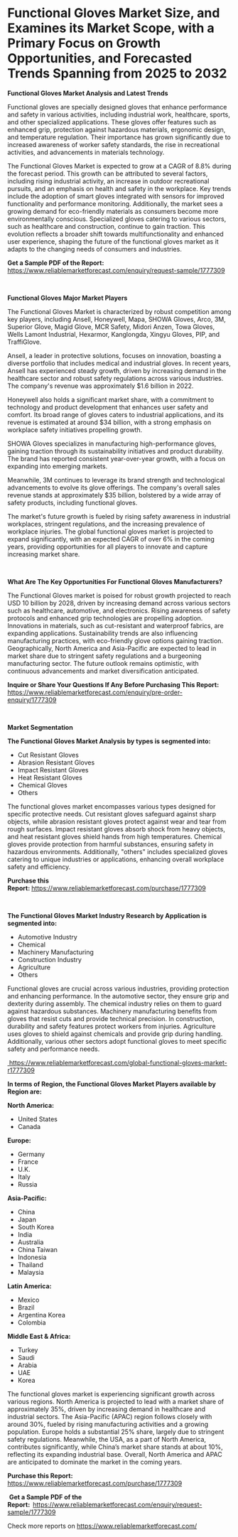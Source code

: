 <p><h1>Functional Gloves Market Size, and Examines its Market Scope, with a Primary Focus on Growth Opportunities, and Forecasted Trends Spanning from 2025 to 2032</h1></p><p><strong>Functional Gloves Market Analysis and Latest Trends</strong></p>
<p><p>Functional gloves are specially designed gloves that enhance performance and safety in various activities, including industrial work, healthcare, sports, and other specialized applications. These gloves offer features such as enhanced grip, protection against hazardous materials, ergonomic design, and temperature regulation. Their importance has grown significantly due to increased awareness of worker safety standards, the rise in recreational activities, and advancements in materials technology.</p><p>The Functional Gloves Market is expected to grow at a CAGR of 8.8% during the forecast period. This growth can be attributed to several factors, including rising industrial activity, an increase in outdoor recreational pursuits, and an emphasis on health and safety in the workplace. Key trends include the adoption of smart gloves integrated with sensors for improved functionality and performance monitoring. Additionally, the market sees a growing demand for eco-friendly materials as consumers become more environmentally conscious. Specialized gloves catering to various sectors, such as healthcare and construction, continue to gain traction. This evolution reflects a broader shift towards multifunctionality and enhanced user experience, shaping the future of the functional gloves market as it adapts to the changing needs of consumers and industries.</p></p>
<p><strong>Get a Sample PDF of the Report:&nbsp;</strong> <a href="https://www.reliablemarketforecast.com/enquiry/request-sample/1777309?utm_campaign=2472&utm_medium=2&utm_source=Github&utm_content=ia&utm_term=04042025&utm_id=functional-gloves">https://www.reliablemarketforecast.com/enquiry/request-sample/1777309</a></p>
<p>&nbsp;</p>
<p><strong>Functional Gloves Major Market Players</strong></p>
<p><p>The Functional Gloves Market is characterized by robust competition among key players, including Ansell, Honeywell, Mapa, SHOWA Gloves, Arco, 3M, Superior Glove, Magid Glove, MCR Safety, Midori Anzen, Towa Gloves, Wells Lamont Industrial, Hexarmor, Kanglongda, Xingyu Gloves, PIP, and TraffiGlove. </p><p>Ansell, a leader in protective solutions, focuses on innovation, boasting a diverse portfolio that includes medical and industrial gloves. In recent years, Ansell has experienced steady growth, driven by increasing demand in the healthcare sector and robust safety regulations across various industries. The company's revenue was approximately $1.6 billion in 2022. </p><p>Honeywell also holds a significant market share, with a commitment to technology and product development that enhances user safety and comfort. Its broad range of gloves caters to industrial applications, and its revenue is estimated at around $34 billion, with a strong emphasis on workplace safety initiatives propelling growth.</p><p>SHOWA Gloves specializes in manufacturing high-performance gloves, gaining traction through its sustainability initiatives and product durability. The brand has reported consistent year-over-year growth, with a focus on expanding into emerging markets.</p><p>Meanwhile, 3M continues to leverage its brand strength and technological advancements to evolve its glove offerings. The company's overall sales revenue stands at approximately $35 billion, bolstered by a wide array of safety products, including functional gloves.</p><p>The market's future growth is fueled by rising safety awareness in industrial workplaces, stringent regulations, and the increasing prevalence of workplace injuries. The global functional gloves market is projected to expand significantly, with an expected CAGR of over 6% in the coming years, providing opportunities for all players to innovate and capture increasing market share.</p></p>
<p>&nbsp;</p>
<p><strong>What Are The Key Opportunities For Functional Gloves Manufacturers?</strong></p>
<p><p>The Functional Gloves market is poised for robust growth projected to reach USD 10 billion by 2028, driven by increasing demand across various sectors such as healthcare, automotive, and electronics. Rising awareness of safety protocols and enhanced grip technologies are propelling adoption. Innovations in materials, such as cut-resistant and waterproof fabrics, are expanding applications. Sustainability trends are also influencing manufacturing practices, with eco-friendly glove options gaining traction. Geographically, North America and Asia-Pacific are expected to lead in market share due to stringent safety regulations and a burgeoning manufacturing sector. The future outlook remains optimistic, with continuous advancements and market diversification anticipated.</p></p>
<p><strong>Inquire or Share Your Questions If Any Before Purchasing This Report:</strong> <a href="https://www.reliablemarketforecast.com/enquiry/pre-order-enquiry/1777309?utm_campaign=2472&utm_medium=2&utm_source=Github&utm_content=ia&utm_term=04042025&utm_id=functional-gloves">https://www.reliablemarketforecast.com/enquiry/pre-order-enquiry/1777309</a></p>
<p>&nbsp;</p>
<p><strong>Market Segmentation</strong></p>
<p><strong>The Functional Gloves Market Analysis by types is segmented into:</strong></p>
<p><ul><li>Cut Resistant Gloves</li><li>Abrasion Resistant Gloves</li><li>Impact Resistant Gloves</li><li>Heat Resistant Gloves</li><li>Chemical Gloves</li><li>Others</li></ul></p>
<p><p>The functional gloves market encompasses various types designed for specific protective needs. Cut resistant gloves safeguard against sharp objects, while abrasion resistant gloves protect against wear and tear from rough surfaces. Impact resistant gloves absorb shock from heavy objects, and heat resistant gloves shield hands from high temperatures. Chemical gloves provide protection from harmful substances, ensuring safety in hazardous environments. Additionally, "others" includes specialized gloves catering to unique industries or applications, enhancing overall workplace safety and efficiency.</p></p>
<p><strong>Purchase this Report:&nbsp;</strong><a href="https://www.reliablemarketforecast.com/purchase/1777309?utm_campaign=2472&utm_medium=2&utm_source=Github&utm_content=ia&utm_term=04042025&utm_id=functional-gloves">https://www.reliablemarketforecast.com/purchase/1777309</a></p>
<p>&nbsp;</p>
<p><strong>The Functional Gloves Market Industry Research by Application is segmented into:</strong></p>
<p><ul><li>Automotive Industry</li><li>Chemical</li><li>Machinery Manufacturing</li><li>Construction Industry</li><li>Agriculture</li><li>Others</li></ul></p>
<p><p>Functional gloves are crucial across various industries, providing protection and enhancing performance. In the automotive sector, they ensure grip and dexterity during assembly. The chemical industry relies on them to guard against hazardous substances. Machinery manufacturing benefits from gloves that resist cuts and provide technical precision. In construction, durability and safety features protect workers from injuries. Agriculture uses gloves to shield against chemicals and provide grip during handling. Additionally, various other sectors adopt functional gloves to meet specific safety and performance needs.</p></p>
<p><a href="https://www.reliablemarketforecast.com/global-functional-gloves-market-r1777309?utm_campaign=2472&utm_medium=2&utm_source=Github&utm_content=ia&utm_term=04042025&utm_id=functional-gloves">&nbsp;https://www.reliablemarketforecast.com/global-functional-gloves-market-r1777309</a></p>
<p><strong>In terms of Region, the Functional Gloves Market Players available by Region are:</strong></p>
<p>
    <p> <strong> North America: </strong>
        <ul>
            <li>United States</li>
            <li>Canada</li>
        </ul>
        </p> 
    <p> <strong> Europe: </strong>
        <ul>
            <li>Germany</li>
            <li>France</li>
            <li>U.K.</li>
            <li>Italy</li>
            <li>Russia</li>
        </ul>
        </p> 
    <p> <strong> Asia-Pacific: </strong>
        <ul>
            <li>China</li>
            <li>Japan</li>
            <li>South Korea</li>
            <li>India</li>
            <li>Australia</li>
            <li>China Taiwan</li>
            <li>Indonesia</li>
            <li>Thailand</li>
            <li>Malaysia</li>
        </ul>
        </p> 
    <p> <strong> Latin America: </strong>
        <ul>
            <li>Mexico</li>
            <li>Brazil</li>
            <li>Argentina Korea</li>
            <li>Colombia</li>
        </ul>
        </p> 
    <p> <strong> Middle East & Africa: </strong>
        <ul>
            <li>Turkey</li>
            <li>Saudi</li>
            <li>Arabia</li>
            <li>UAE</li>
            <li>Korea</li>
        </ul>
    </p>
    </p>
<p><p>The functional gloves market is experiencing significant growth across various regions. North America is projected to lead with a market share of approximately 35%, driven by increasing demand in healthcare and industrial sectors. The Asia-Pacific (APAC) region follows closely with around 30%, fueled by rising manufacturing activities and a growing population. Europe holds a substantial 25% share, largely due to stringent safety regulations. Meanwhile, the USA, as a part of North America, contributes significantly, while China’s market share stands at about 10%, reflecting its expanding industrial base. Overall, North America and APAC are anticipated to dominate the market in the coming years.</p></p>
<p><strong>Purchase this Report: </strong><a href="https://www.reliablemarketforecast.com/purchase/1777309?utm_campaign=2472&utm_medium=2&utm_source=Github&utm_content=ia&utm_term=04042025&utm_id=functional-gloves">https://www.reliablemarketforecast.com/purchase/1777309</a></p>
<p>&nbsp;<strong>Get a Sample PDF of the Report:&nbsp;&nbsp;</strong><a href="https://www.reliablemarketforecast.com/enquiry/request-sample/1777309?utm_campaign=2472&utm_medium=2&utm_source=Github&utm_content=ia&utm_term=04042025&utm_id=functional-gloves">https://www.reliablemarketforecast.com/enquiry/request-sample/1777309</a></p>
<p><strong></strong></p>
<p>Check more reports on <a href="https://www.reliablemarketforecast.com/?utm_campaign=2472&utm_medium=2&utm_source=Github&utm_content=ia&utm_term=04042025&utm_id=functional-gloves">https://www.reliablemarketforecast.com/</a></p>
